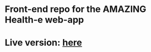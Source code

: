 # Front-end repo for the AMAZING Health-e web-app

# Live version: [here](https://health5.herokuapp.com/#/)
